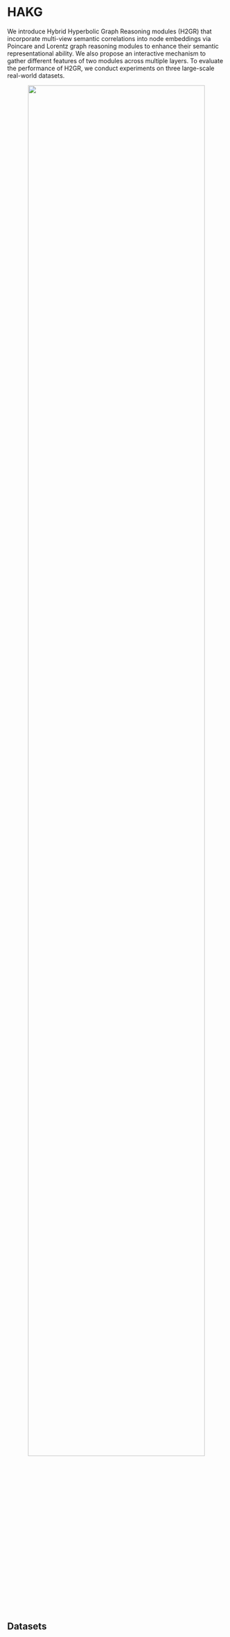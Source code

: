 # HAKG
We introduce Hybrid Hyperbolic Graph Reasoning modules (H2GR) that incorporate multi-view semantic correlations into node embeddings via Poincare and Lorentz graph reasoning modules to enhance their semantic representational ability. We also propose an interactive mechanism to gather different features of two modules across multiple layers. To evaluate the performance of H2GR, we conduct experiments on three large-scale real-world datasets.

<div align=center>
<img src=./fig/framework.png width="90%" ></img>
</div>


## Datasets